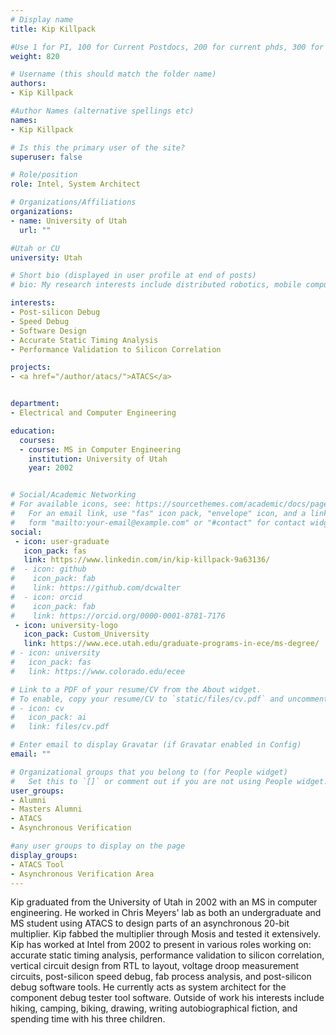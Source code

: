 ```yaml
---
# Display name
title: Kip Killpack

#Use 1 for PI, 100 for Current Postdocs, 200 for current phds, 300 for current masters, 400 for current undergrads, 800 for alum postdocs, 810 for alum phds, 820 for alum masters, and 830 for alum undergrads, 900 for tools, 1000 for projects
weight: 820

# Username (this should match the folder name)
authors:
- Kip Killpack

#Author Names (alternative spellings etc)
names:
- Kip Killpack

# Is this the primary user of the site?
superuser: false

# Role/position
role: Intel, System Architect

# Organizations/Affiliations
organizations:
- name: University of Utah
  url: ""

#Utah or CU
university: Utah

# Short bio (displayed in user profile at end of posts)
# bio: My research interests include distributed robotics, mobile computing and programmable matter.

interests:
- Post-silicon Debug
- Speed Debug
- Software Design
- Accurate Static Timing Analysis
- Performance Validation to Silicon Correlation

projects:
- <a href="/author/atacs/">ATACS</a>


department:
- Electrical and Computer Engineering

education:
  courses:
  - course: MS in Computer Engineering
    institution: University of Utah
    year: 2002


# Social/Academic Networking
# For available icons, see: https://sourcethemes.com/academic/docs/page-builder/#icons
#   For an email link, use "fas" icon pack, "envelope" icon, and a link in the
#   form "mailto:your-email@example.com" or "#contact" for contact widget.
social:
 - icon: user-graduate
   icon_pack: fas
   link: https://www.linkedin.com/in/kip-killpack-9a63136/
#  - icon: github
#    icon_pack: fab
#    link: https://github.com/dcwalter
#  - icon: orcid
#    icon_pack: fab
#    link: https://orcid.org/0000-0001-8781-7176
 - icon: university-logo
   icon_pack: Custom_University
   link: https://www.ece.utah.edu/graduate-programs-in-ece/ms-degree/
# - icon: university
#   icon_pack: fas
#   link: https://www.colorado.edu/ecee

# Link to a PDF of your resume/CV from the About widget.
# To enable, copy your resume/CV to `static/files/cv.pdf` and uncomment the lines below.
# - icon: cv
#   icon_pack: ai
#   link: files/cv.pdf

# Enter email to display Gravatar (if Gravatar enabled in Config)
email: ""

# Organizational groups that you belong to (for People widget)
#   Set this to `[]` or comment out if you are not using People widget.
user_groups:
- Alumni
- Masters Alumni
- ATACS
- Asynchronous Verification

#any user groups to display on the page
display_groups:
- ATACS Tool
- Asynchronous Verification Area
---
```


Kip graduated from the University of Utah in 2002 with an MS in computer engineering. He worked in Chris Meyers' lab as both an undergraduate and MS student using ATACS to design parts of an asynchronous 20-bit multiplier. Kip fabbed the multiplier through Mosis and tested it extensively. Kip has worked at Intel from 2002 to present in various roles working on: accurate static timing analysis, performance validation to silicon correlation, vertical circuit design from RTL to layout, voltage droop measurement circuits, post-silicon speed debug, fab process analysis, and post-silicon debug software tools. He currently acts as system architect for the component debug tester tool software. Outside of work his interests include hiking, camping, biking, drawing, writing autobiographical fiction, and spending time with his three children.